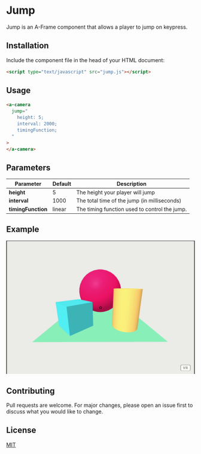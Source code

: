 # Jump

Jump is an A-Frame component that allows a player to jump on keypress.

## Installation

Include the component file in the head of your HTML document:

```html
<script type="text/javascript" src="jump.js"></script>
```

## Usage

```html
<a-camera 
  jump="
    height: 5; 
    interval: 2000; 
    timingFunction;
  " 
>
</a-camera>
```

## Parameters

| Parameter          | Default | Description |
|--------------------|---------|-------------|
| **height**         | 5       | The height your player will jump|
| **interval**       | 1000    | The total time of the jump (in milliseconds)|
| **timingFunction** | linear  | The timing function used to control the jump.|

## Example

![](jump.gif)

## Contributing
Pull requests are welcome. For major changes, please open an issue first to discuss what you would like to change.


## License
[MIT](https://choosealicense.com/licenses/mit/)
